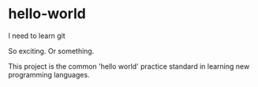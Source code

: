 # hello-world
I need to learn git

So exciting. Or something. 

This project is the common 'hello world' practice standard in learning new programming languages. 
